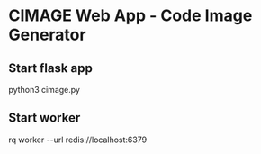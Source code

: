 # CIMAGE Web App - Code Image Generator

## Start flask app
python3 cimage.py

## Start worker
rq worker --url redis://localhost:6379

